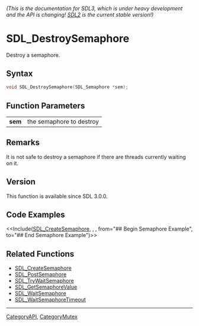 ###### (This is the documentation for SDL3, which is under heavy development and the API is changing! [SDL2](https://wiki.libsdl.org/SDL2/) is the current stable version!)
# SDL_DestroySemaphore

Destroy a semaphore.

## Syntax

```c
void SDL_DestroySemaphore(SDL_Semaphore *sem);

```

## Function Parameters

|             |                          |
| ----------- | ------------------------ |
| **sem**     | the semaphore to destroy |

## Remarks

It is not safe to destroy a semaphore if there are threads currently
waiting on it.

## Version

This function is available since SDL 3.0.0.

## Code Examples

<<Include([SDL_CreateSemaphore](SDL_CreateSemaphore.md), , , from="## Begin Semaphore Example", to="## End Semaphore Example")>>

## Related Functions

* [SDL_CreateSemaphore](SDL_CreateSemaphore.md)
* [SDL_PostSemaphore](SDL_PostSemaphore.md)
* [SDL_TryWaitSemaphore](SDL_TryWaitSemaphore.md)
* [SDL_GetSemaphoreValue](SDL_GetSemaphoreValue.md)
* [SDL_WaitSemaphore](SDL_WaitSemaphore.md)
* [SDL_WaitSemaphoreTimeout](SDL_WaitSemaphoreTimeout.md)

----
[CategoryAPI](CategoryAPI.md), [CategoryMutex](CategoryMutex.md)
